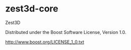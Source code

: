 zest3d-core
===========

Zest3D

Distributed under the Boost Software License, Version 1.0.

http://www.boost.org/LICENSE_1_0.txt
